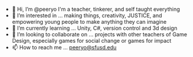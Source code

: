 - 👋 Hi, I’m @peeryo I'm a teacher, tinkerer, and self taught everything
- 👀 I’m interested in ... making things, creativity, JUSTICE, and empowering young people to make anything they can imagine
- 🌱 I’m currently learning ... Unity, C#, version control and 3d design
- 💞️ I’m looking to collaborate on ... projects with other teachers of Game Design, especially games for social change or games for impact
- 📫 How to reach me ... peeryo@sfusd.edu

<!---
peeryo/peeryo is a ✨ special ✨ repository because its `README.md` (this file) appears on your GitHub profile.
You can click the Preview link to take a look at your changes.
--->
